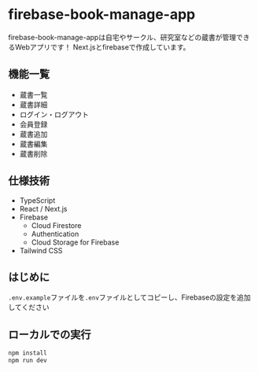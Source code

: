 # firebase-book-manage-app

firebase-book-manage-appは自宅やサークル、研究室などの蔵書が管理できるWebアプリです！
Next.jsとfirebaseで作成しています。

## 機能一覧

- 蔵書一覧
- 蔵書詳細
- ログイン・ログアウト
- 会員登録
- 蔵書追加
- 蔵書編集
- 蔵書削除

## 仕様技術

- TypeScript
- React / Next.js
- Firebase
  - Cloud Firestore
  - Authentication
  - Cloud Storage for Firebase
- Tailwind CSS

## はじめに

`.env.example`ファイルを`.env`ファイルとしてコピーし、Firebaseの設定を追加してください

## ローカルでの実行

```bash
npm install
npm run dev
```
